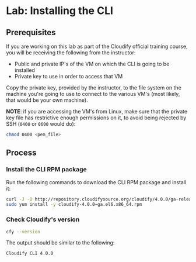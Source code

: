 # Lab: Installing the CLI

## Prerequisites

If you are working on this lab as part of the Cloudify official training course, you will be receiving
the following from the instructor:

* Public and private IP's of the VM on which the CLI is going to be installed
* Private key to use in order to access that VM

Copy the private key, provided by the instructor, to the file system on the machine you're going to use
to connect to the various VM's (most likely, that would be your own machine).

**NOTE**: if you are accessing the VM's from Linux, make sure that the private key file has restrictive enough
permissions on it, to avoid being rejected by SSH (`0400` or `0600` would do):

```bash
chmod 0400 <pem_file>
```

## Process

### Install the CLI RPM package

Run the following commands to download the CLI RPM package and install it:

```bash
curl -J -O http://repository.cloudifysource.org/cloudify/4.0.0/ga-release/cloudify-4.0.0~ga.el6.x86_64.rpm
sudo yum install -y cloudify-4.0.0~ga.el6.x86_64.rpm
```

### Check Cloudify's version

```bash
cfy --version
```

The output should be similar to the following:

```
Cloudify CLI 4.0.0
```